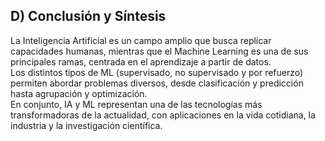 ## D) Conclusión y Síntesis  

La Inteligencia Artificial es un campo amplio que busca replicar capacidades humanas, mientras que el Machine Learning es una de sus principales ramas, centrada en el aprendizaje a partir de datos.  
Los distintos tipos de ML (supervisado, no supervisado y por refuerzo) permiten abordar problemas diversos, desde clasificación y predicción hasta agrupación y optimización.  
En conjunto, IA y ML representan una de las tecnologías más transformadoras de la actualidad, con aplicaciones en la vida cotidiana, la industria y la investigación científica.
